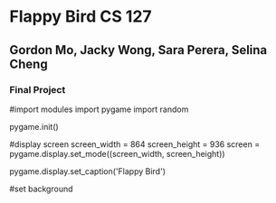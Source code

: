 # Flappy Bird CS 127
## Gordon Mo, Jacky Wong, Sara Perera, Selina Cheng
### Final Project

#import modules
import pygame
import random

pygame.init()

#display screen
screen_width = 864
screen_height = 936
screen = pygame.display.set_mode((screen_width, screen_height))

pygame.display.set_caption('Flappy Bird')

#set background 

